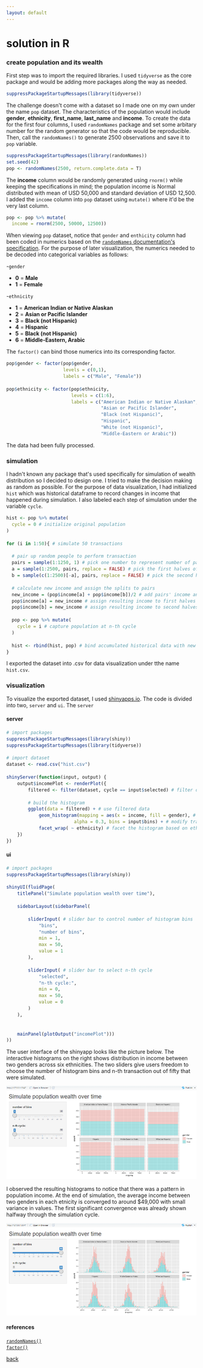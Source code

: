 ```yaml
---
layout: default
---
```


# solution in R

### create population and its wealth

First step was to import the required libraries. I used `tidyverse` as the core package and would be adding more packages along the way as needed.

```r
suppressPackageStartupMessages(library(tidyverse))
```

The challenge doesn't come with a dataset so I made one on my own under the name `pop` dataset. The characteristics of the population would include **gender**, **ethnicity**, **first_name**, **last_name** and **income**. To create the data for the first four columns, I used `randomNames` package and set some arbitary number for the random generator so that the code would be reproducible. Then, call the `randomNames()` to generate 2500 observations and save it to `pop` variable.

```r
suppressPackageStartupMessages(library(randomNames))
set.seed(42)
pop <- randomNames(2500, return.complete.data = T)
```

The **income** column would be randomly generated using `rnorm()` while keeping the specifications in mind; the population income is Normal distributed with mean of USD 50,000 and standard deviation of USD 12,500. I added the `income` column into `pop` dataset using `mutate()` where it'd be the very last column.

```r
pop <- pop %>% mutate(
  income = rnorm(2500, 50000, 12500))
```

When viewing `pop` dataset, notice that `gender` and `enthicity` column had been coded in numerics based on the [`randomNames` documentation's specification](https://cran.r-project.org/web/packages/randomNames/randomNames.pdf). For the purpose of later visualization, the numerics needed to be decoded into categorical variables as follows:

-`gender`
  - **0** = **Male**
  - **1** = **Female**
 
 -`ethnicity`
  - **1** = **American Indian or Native Alaskan**
  - **2** = **Asian or Pacific Islander**
  - **3** = **Black (not Hispanic)**
  - **4** = **Hispanic**
  - **5** = **Black (not Hispanic)**
  - **6** = **Middle-Eastern, Arabic**

The `factor()` can bind those numerics into its corresponding factor.

```r
pop$gender <- factor(pop$gender,
                     levels = c(0,1),
                     labels = c("Male", "Female"))

pop$ethnicity <- factor(pop$ethnicity,
                        levels = c(1:6),
                        labels = c("American Indian or Native Alaskan",
                                   "Asian or Pacific Islander",
                                   "Black (not Hispanic)",
                                   "Hispanic",
                                   "White (not Hispanic)",
                                   "Middle-Eastern or Arabic"))
```

The data had been fully processed.

### simulation

I hadn't known any package that's used specifically for simulation of wealth distribution so I decided to design one. I tried to make the decision making as random as possible. For the purpose of data visualization, I had initialized `hist` which was historical dataframe to record changes in income that happened during simulation. I also labeled each step of simulation under the variable `cycle`.

```r
hist <- pop %>% mutate(
  cycle = 0 # initialize original population
)

for (i in 1:50){ # simulate 50 transactions
  
  # pair up random people to perform transaction
  pairs = sample(1:1250, 1) # pick one number to represent number of pairs of people
  a = sample(1:2500, pairs, replace = FALSE) # pick the first halves of the pair from pool of 2500 people
  b = sample(c(1:2500)[-a], pairs, replace = FALSE) # pick the second halves of the pair from the remaining people
  
  # calculate new income and assign the splits to pairs
  new_income = (pop$income[a] + pop$income[b])/2 # add pairs' income and split by two
  pop$income[a] = new_income # assign resulting income to first halves of the pair
  pop$income[b] = new_income # assign resulting income to second halves of the pair
  
  pop <- pop %>% mutate(
    cycle = i # capture population at n-th cycle
  )
  
  hist <- rbind(hist, pop) # bind accumulated historical data with new one
}
```

I exported the dataset into .csv for data visualization under tthe name `hist.csv`.

### visualization

To visualize the exported dataset, I used <a href = "https://docs.rstudio.com/shinyapps.io/" target = "_blank">shinyapps.io</a>. The code is divided into two, `server` and `ui`. The `server`

#### server

```r
# import packages
suppressPackageStartupMessages(library(shiny))
suppressPackageStartupMessages(library(tidyverse))

# import dataset
dataset <- read.csv("hist.csv")

shinyServer(function(input, output) {
    output$incomePlot <- renderPlot({
        filtered <- filter(dataset, cycle == input$selected) # filter dataset based on cycle (slider input)
        
        # build the histogram
        ggplot(data = filtered) + # use filtered data
            geom_histogram(mapping = aes(x = income, fill = gender), # create income histogram filled by gender
                         alpha = 0.3, bins = input$bins) + # modify transparency and number of bins (slider input)
            facet_wrap( ~ ethnicity) # facet the histogram based on ethnicity
    })
})
```

#### ui

```r
# import packages
suppressPackageStartupMessages(library(shiny))

shinyUI(fluidPage(
    titlePanel("Simulate population wealth over time"),
    
    sidebarLayout(sidebarPanel(
        
        sliderInput( # slider bar to control number of histogram bins
            "bins",
            "number of bins",
            min = 1,
            max = 50,
            value = 1
        ),
        
        sliderInput( # slider bar to select n-th cycle
            "selected",
            "n-th cycle:",
            min = 0,
            max = 50,
            value = 0
        )
    ),
    
    
    mainPanel(plotOutput("incomePlot")))
))
```

The user interface of the shinyapp looks like the picture below. The interactive histograms on the right shows distribution in income between two genders across six ethnicities. The two sliders give users freedom to choose the number of histogram bins and n-th transaction out of fifty that were simulated.

<img src = "images/plot1.PNG">

I observed the resulting histograms to notice that there was a pattern in population income. At the end of simulation, the average income between two genders in each etnicity is converged to around $49,000 with small variance in values. The first significant convergence was already shown halfway through the simulation cycle.

<img src = "images/plot2.PNG">

#### references

[`randomNames()`](https://cran.r-project.org/web/packages/randomNames/randomNames.pdf) <br>
[`factor()`](https://www.statmethods.net/input/valuelabels.html)

[back](./challenge.md)
